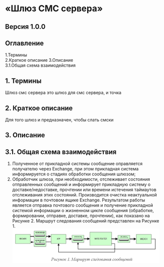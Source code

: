 «Шлюз СМС сервера»
===========================
Версия 1.0.0
------------





 
## Оглавление

1.Термины	
2.Краткое описание
3.Описание	
    3.1.Общая схема взаимодействия


 
## 1.	Термины
Шлюз смс сервера это шлюз для смс сервера, и точка

 
## 2.	Краткое описание
Для того шлюз и предназначен, чтобы слать смски

 
## 3.	Описание 
## 3.1.	Общая схема взаимодействия
1.	Полученное от прикладной системы сообщение оправляется получателю через Exchange, при этом прикладная система информируется о стадиях обработки сообщения шлюзом;
2.	Обработчик шлюза, при необходимости, отслеживает состояния отправленных сообщений и информирует прикладную систему о доставке/недоставке, прочтении или времени истечения таймаутов отслеживания  этих состояний.  Производится очистка неактуальной информации в почтовом ящике Exchange.
Результатом работы является отправка почтового сообщения и получение прикладной системой информации о жизненном цикле сообщения (обработке, формировании, отправке, доставке, прочтении), как показано на Рисунке 2.
Маршрут следования сообщений представлен на Рисунке 1.
![Маршрут](/IntServices/MsExch.JPG "Маршрут")
